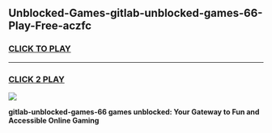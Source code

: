 
## Unblocked-Games-gitlab-unblocked-games-66-Play-Free-aczfc
<h3>
<a href="https://premium76.site?title=gitlab-unblocked-games-66&ref=09A">CLICK TO PLAY</a></h3>
<hr>

<h3>
<a href="https://premium76.site?title=gitlab-unblocked-games-66&ref=09A">CLICK 2 PLAY</a>
  
</h3>

<a href="https://premium76.site?title=gitlab-unblocked-games-66&ref=09A"><img src="https://clearcache.store/games.png"></a>


**gitlab-unblocked-games-66 games unblocked: Your Gateway to Fun and Accessible Online Gaming**
